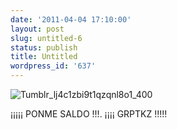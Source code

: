 ```yaml
---
date: '2011-04-04 17:10:00'
layout: post
slug: untitled-6
status: publish
title: Untitled
wordpress_id: '637'
---
```



    


![Tumblr_lj4c1zbi9t1qzqnl8o1_400](http://jjdenis.files.wordpress.com/2011/04/tumblr_lj4c1zbi9t1qzqnl8o1_400-scaled500.png?w=200)








¡¡¡¡¡ PONME SALDO !!!. ¡¡¡¡ GRPTKZ !!!!!


  
